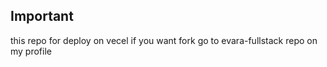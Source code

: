 ## Important

this repo for deploy on vecel if you want fork go to evara-fullstack repo on my profile
